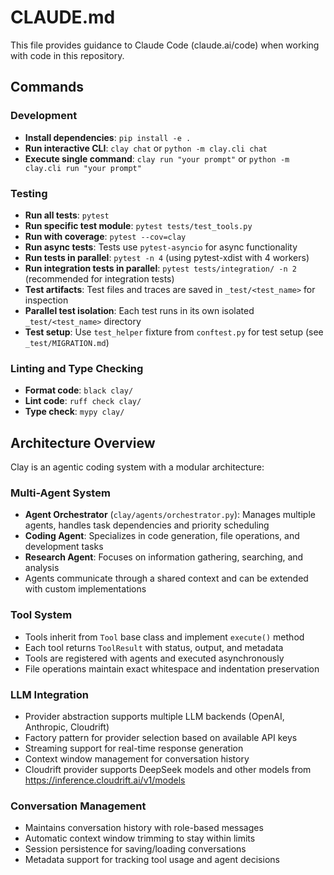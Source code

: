 # CLAUDE.md

This file provides guidance to Claude Code (claude.ai/code) when working with code in this repository.

## Commands

### Development
- **Install dependencies**: `pip install -e .`
- **Run interactive CLI**: `clay chat` or `python -m clay.cli chat`
- **Execute single command**: `clay run "your prompt"` or `python -m clay.cli run "your prompt"`

### Testing
- **Run all tests**: `pytest`
- **Run specific test module**: `pytest tests/test_tools.py`
- **Run with coverage**: `pytest --cov=clay`
- **Run async tests**: Tests use `pytest-asyncio` for async functionality
- **Run tests in parallel**: `pytest -n 4` (using pytest-xdist with 4 workers)
- **Run integration tests in parallel**: `pytest tests/integration/ -n 2` (recommended for integration tests)
- **Test artifacts**: Test files and traces are saved in `_test/<test_name>` for inspection
- **Parallel test isolation**: Each test runs in its own isolated `_test/<test_name>` directory
- **Test setup**: Use `test_helper` fixture from `conftest.py` for test setup (see `_test/MIGRATION.md`)

### Linting and Type Checking
- **Format code**: `black clay/`
- **Lint code**: `ruff check clay/`
- **Type check**: `mypy clay/`

## Architecture Overview

Clay is an agentic coding system with a modular architecture:

### Multi-Agent System
- **Agent Orchestrator** (`clay/agents/orchestrator.py`): Manages multiple agents, handles task dependencies and priority scheduling
- **Coding Agent**: Specializes in code generation, file operations, and development tasks
- **Research Agent**: Focuses on information gathering, searching, and analysis
- Agents communicate through a shared context and can be extended with custom implementations

### Tool System
- Tools inherit from `Tool` base class and implement `execute()` method
- Each tool returns `ToolResult` with status, output, and metadata
- Tools are registered with agents and executed asynchronously
- File operations maintain exact whitespace and indentation preservation

### LLM Integration
- Provider abstraction supports multiple LLM backends (OpenAI, Anthropic, Cloudrift)
- Factory pattern for provider selection based on available API keys
- Streaming support for real-time response generation
- Context window management for conversation history
- Cloudrift provider supports DeepSeek models and other models from https://inference.cloudrift.ai/v1/models

### Conversation Management
- Maintains conversation history with role-based messages
- Automatic context window trimming to stay within limits
- Session persistence for saving/loading conversations
- Metadata support for tracking tool usage and agent decisions